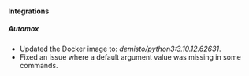 
#### Integrations

##### Automox
- Updated the Docker image to: *demisto/python3:3.10.12.62631*.
- Fixed an issue where a default argument value was missing in some commands.
